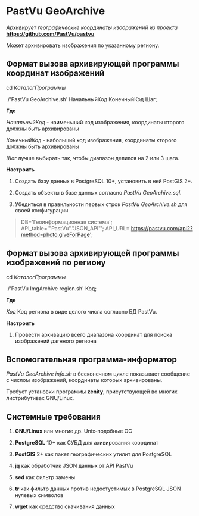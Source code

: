 # PastVu GeoArchive

*Архивирует географические координаты изображений из проекта* **https://github.com/PastVu/pastvu**

Может архивировать изображения по указанному региону.

## Формат вызова архивирующей программы координат изображений

cd *КаталогПрограммы*

./'PastVu GeoArchive.sh' НачальныйКод КонечныйКод Шаг;

**Где**

*НачальныйКод* - наименьший код изображения, координаты кторого должны быть архивированы

*КонечныйКод* - набольший код изображения, координаты кторого должны быть архивированы

*Шаг* лучше выбирать так, чтобы диапазон делился на 2 или 3 шага.

**Настроить**

1. Создать базу данных в PostgreSQL 10+, установить в ней PostGIS 2+.

2. Создать объекты в базе данных согласно *PastVu GeoArchive.sql*.

3. Убедиться в правильности первых строк *PastVu GeoArchive.sh* для своей конфигурации

> DB='Геоинформационная система';
> API_table='"PastVu"."JSON_API"';
> API_URL='https://pastvu.com/api2?method=photo.giveForPage';

## Формат вызова архивирующей программы изображений по региону

cd *КаталогПрограммы*

./'PastVu ImgArchive region.sh' Код;

**Где**

*Код* Код региона в виде целого числа согласно БД PastVu.

**Настроить**
1. Провести архивацию всего диапазона координат для поиска изображений дагнного региона

## Вспомогательная программа-информатор

*PastVu GeoArchive info.sh* в бесконечном цикле показывает сообщение с числом изображений, координаты которых архивированы. 

Требует установки программы **zenity**, присутствующей во многих листрибутивах GNU/Linux.

## Системные требования

1. **GNU/Linux** или многие др. Unix-подобные ОС

2. **PostgreSQL** 10+ как СУБД для ахивирования координат

3. **PostGIS** 2+ как пакет географических утилит для PostgreSQL

4. **jq** как обработчик JSON данных от API PastVu

5. **sed** как фильтр замены 

6. **tr** как фильтр данных против недостустимых в PostgreSQL JSON нулевых символов

7. **wget** как средство скачивания данных
